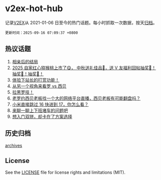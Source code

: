 # v2ex-hot-hub

 记录[V2EX](https://www.v2ex.com/)从 2021-01-06 日至今的热门话题。每小时抓取一次数据，按天[归档](archives)。

`更新时间：2025-09-16 07:09:37 +0800`

## 热议话题

1. [相亲后的结局](https://www.v2ex.com/t/1159267)
1. [2025 自家红心猕猴桃上市了😋， 中秋送礼佳品🧺，送 V 友福利回帖抽奖🥝！抽奖🥝！抽奖🥝！](https://www.v2ex.com/t/1159224)
1. [体验下站长的打赏功能！](https://www.v2ex.com/t/1159335)
1. [从另一个视角来看罗 vs 西贝](https://www.v2ex.com/t/1159194)
1. [拉黑罗技！](https://www.v2ex.com/t/1159211)
1. [老罗约西贝老板找一个大的网络平台直播，西贝老板有可能翻盘吗？](https://www.v2ex.com/t/1159210)
1. [小米直接跳过 16 快进到 17，你怎么看？](https://www.v2ex.com/t/1159259)
1. [来聊一聊上下班堵车的问题吧](https://www.v2ex.com/t/1159188)
1. [想入门双拼，却卡在了方案选择](https://www.v2ex.com/t/1159291)

## 历史归档

[archives](archives)

## License

See the [LICENSE](LICENSE) file for license rights and limitations (MIT).
